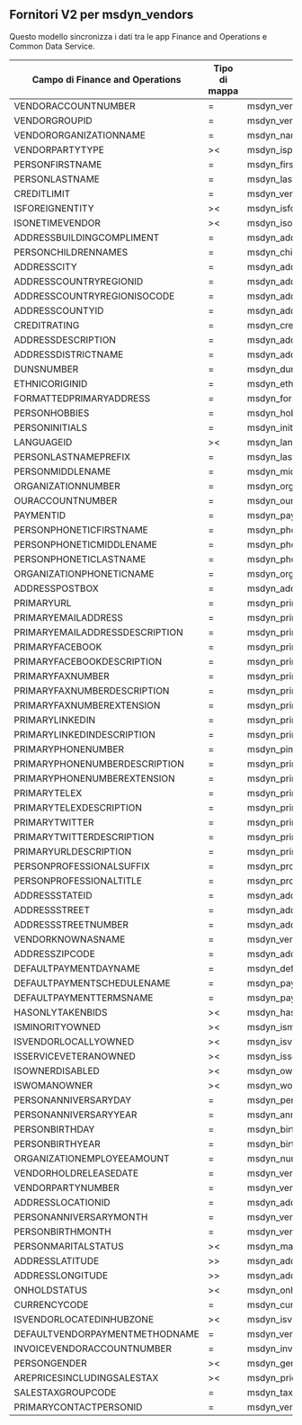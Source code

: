 ## <a name="vendors-v2-to-msdyn_vendors"></a>Fornitori V2 per msdyn_vendors

Questo modello sincronizza i dati tra le app Finance and Operations e Common Data Service.

Campo di Finance and Operations | Tipo di mappa | Altro campo di Dynamics 365 | Valore predefinito
---|---|---|---
VENDORACCOUNTNUMBER | = | msdyn_vendoraccountnumber | 
VENDORGROUPID | = | msdyn_vendorgroupid.msdyn_vendorgroup | 
VENDORORGANIZATIONNAME | = | msdyn_name | 
VENDORPARTYTYPE | >< | msdyn_isperson | 
PERSONFIRSTNAME | = | msdyn_firstname | 
PERSONLASTNAME | = | msdyn_lastname | 
CREDITLIMIT | = | msdyn_vendorcreditlimit | 
ISFOREIGNENTITY | >< | msdyn_isforeignentity | 
ISONETIMEVENDOR | >< | msdyn_isonetimevendor | 
ADDRESSBUILDINGCOMPLIMENT | = | msdyn_addressbuildingcompliment | 
PERSONCHILDRENNAMES | = | msdyn_childrennames | 
ADDRESSCITY | = | msdyn_addresscity | 
ADDRESSCOUNTRYREGIONID | = | msdyn_addresscountryregionid | 
ADDRESSCOUNTRYREGIONISOCODE | = | msdyn_addresscountryregionisocode | 
ADDRESSCOUNTYID | = | msdyn_addresscountyid | 
CREDITRATING | = | msdyn_creditrating | 
ADDRESSDESCRIPTION | = | msdyn_addressdescription | 
ADDRESSDISTRICTNAME | = | msdyn_addressdistrictname | 
DUNSNUMBER | = | msdyn_dunsnumber | 
ETHNICORIGINID | = | msdyn_ethnicorigin | 
FORMATTEDPRIMARYADDRESS | = | msdyn_formattedprimaryaddress | 
PERSONHOBBIES | = | msdyn_hobbies | 
PERSONINITIALS | = | msdyn_initials | 
LANGUAGEID | >< | msdyn_language | 
PERSONLASTNAMEPREFIX | = | msdyn_lastnameprefix | 
PERSONMIDDLENAME | = | msdyn_middlename | 
ORGANIZATIONNUMBER | = | msdyn_organizationnumber | 
OURACCOUNTNUMBER | = | msdyn_ourvendoraccountnumber | 
PAYMENTID | = | msdyn_paymentid | 
PERSONPHONETICFIRSTNAME | = | msdyn_phoneticfirstname | 
PERSONPHONETICMIDDLENAME | = | msdyn_phoneticmiddlename | 
PERSONPHONETICLASTNAME | = | msdyn_phoneticlastname | 
ORGANIZATIONPHONETICNAME | = | msdyn_organizationphoneticname | 
ADDRESSPOSTBOX | = | msdyn_addresspostbox | 
PRIMARYURL | = | msdyn_primarycontacturl | 
PRIMARYEMAILADDRESS | = | msdyn_primaryemailaddress | 
PRIMARYEMAILADDRESSDESCRIPTION | = | msdyn_primaryemailaddressdescription | 
PRIMARYFACEBOOK | = | msdyn_primaryfacebook | 
PRIMARYFACEBOOKDESCRIPTION | = | msdyn_primaryfacebookdescription | 
PRIMARYFAXNUMBER | = | msdyn_primaryfaxnumber | 
PRIMARYFAXNUMBERDESCRIPTION | = | msdyn_primaryfaxnumberdescription | 
PRIMARYFAXNUMBEREXTENSION | = | msdyn_primaryfaxnumberextension | 
PRIMARYLINKEDIN | = | msdyn_primarylinkedin | 
PRIMARYLINKEDINDESCRIPTION | = | msdyn_primarylinkedindescription | 
PRIMARYPHONENUMBER | = | msdyn_pimaryphonenumber | 
PRIMARYPHONENUMBERDESCRIPTION | = | msdyn_primaryphonenumberdescription | 
PRIMARYPHONENUMBEREXTENSION | = | msdyn_primaryphonenumberextension | 
PRIMARYTELEX | = | msdyn_primarytelex | 
PRIMARYTELEXDESCRIPTION | = | msdyn_primarytelexdescription | 
PRIMARYTWITTER | = | msdyn_primarytwitter | 
PRIMARYTWITTERDESCRIPTION | = | msdyn_primarytwitterdescription | 
PRIMARYURLDESCRIPTION | = | msdyn_primaryurldescription | 
PERSONPROFESSIONALSUFFIX | = | msdyn_professionalsuffix | 
PERSONPROFESSIONALTITLE | = | msdyn_professionatitle | 
ADDRESSSTATEID | = | msdyn_addressstateid | 
ADDRESSSTREET | = | msdyn_addressstreet | 
ADDRESSSTREETNUMBER | = | msdyn_addressstreetnumber | 
VENDORKNOWNASNAME | = | msdyn_vendorknownasname | 
ADDRESSZIPCODE | = | msdyn_addresszipcode | 
DEFAULTPAYMENTDAYNAME | = | msdyn_defaultpaymentdayname.msdyn_name | 
DEFAULTPAYMENTSCHEDULENAME | = | msdyn_paymentschedule.msdyn_name | 
DEFAULTPAYMENTTERMSNAME | = | msdyn_paymentterms.msdyn_name | 
HASONLYTAKENBIDS | >< | msdyn_hasonlytakenbids | 
ISMINORITYOWNED | >< | msdyn_isminorityowned | 
ISVENDORLOCALLYOWNED | >< | msdyn_isvendorlocallyowned | 
ISSERVICEVETERANOWNED | >< | msdyn_isserviceveteranowned | 
ISOWNERDISABLED | >< | msdyn_ownerisdisabled | 
ISWOMANOWNER | >< | msdyn_womanowner | 
PERSONANNIVERSARYDAY | = | msdyn_personanniversaryday | 
PERSONANNIVERSARYYEAR | = | msdyn_anniversaryyear | 
PERSONBIRTHDAY | = | msdyn_birthday | 
PERSONBIRTHYEAR | = | msdyn_birthyear | 
ORGANIZATIONEMPLOYEEAMOUNT | = | msdyn_numberofemployees | 
VENDORHOLDRELEASEDATE | = | msdyn_vendoronholdreleasedate | 
VENDORPARTYNUMBER | = | msdyn_vendorpartynumber | 
ADDRESSLOCATIONID | = | msdyn_addresslocationid | 
PERSONANNIVERSARYMONTH | = | msdyn_vendorpersonanniversarymonth | 
PERSONBIRTHMONTH | = | msdyn_vendorpersonbirthmonth | 
PERSONMARITALSTATUS | >< | msdyn_maritalstatus | 
ADDRESSLATITUDE | >> | msdyn_addresslatitude | 
ADDRESSLONGITUDE | >> | msdyn_addresslongitude | 
ONHOLDSTATUS | >< | msdyn_onholdstatus | 
CURRENCYCODE | = | msdyn_currencycode.isocurrencycode | 
ISVENDORLOCATEDINHUBZONE | >< | msdyn_isvendorlocatedinhubzone | 
DEFAULTVENDORPAYMENTMETHODNAME | = | msdyn_vendorpaymentmethod.msdyn_name | 
INVOICEVENDORACCOUNTNUMBER | = | msdyn_invoicevendoraccountnumber.msdyn_vendoraccountnumber | 
PERSONGENDER | >< | msdyn_gender | 
AREPRICESINCLUDINGSALESTAX | >< | msdyn_priceincludessalestax | 
SALESTAXGROUPCODE | = | msdyn_taxgroup.msdyn_name | 
PRIMARYCONTACTPERSONID | = | msdyn_vendorprimarycontactperson.msdyn_contactpersonid | 
